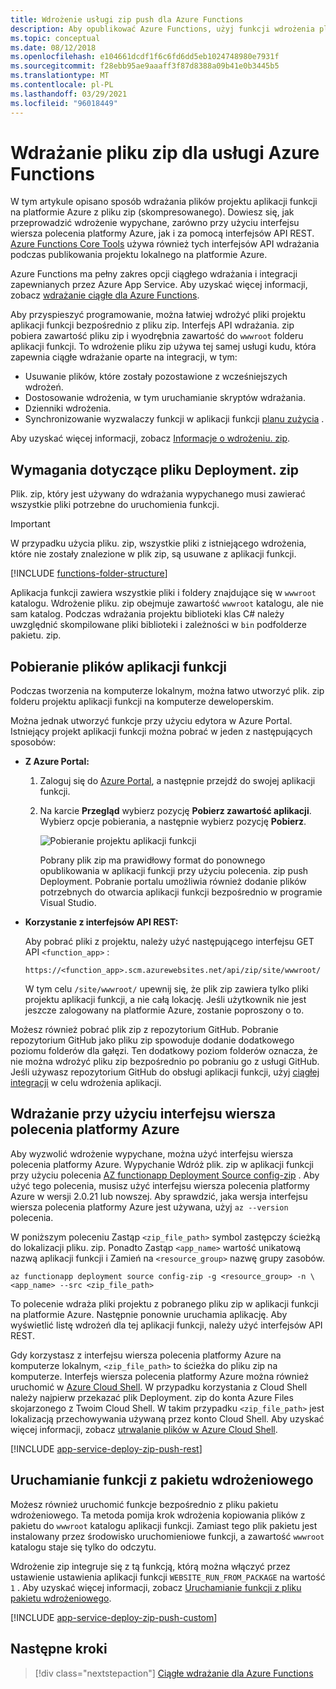 ```yaml
---
title: Wdrożenie usługi zip push dla Azure Functions
description: Aby opublikować Azure Functions, użyj funkcji wdrożenia pliku zip usługi wdrażania kudu.
ms.topic: conceptual
ms.date: 08/12/2018
ms.openlocfilehash: e104661dcdf1f6c6fd6dd5eb1024748980e7931f
ms.sourcegitcommit: f28ebb95ae9aaaff3f87d8388a09b41e0b3445b5
ms.translationtype: MT
ms.contentlocale: pl-PL
ms.lasthandoff: 03/29/2021
ms.locfileid: "96018449"
---
```

# <a name="zip-deployment-for-azure-functions"></a>Wdrażanie pliku zip dla usługi Azure Functions

W tym artykule opisano sposób wdrażania plików projektu aplikacji funkcji na platformie Azure z pliku zip (skompresowanego). Dowiesz się, jak przeprowadzić wdrożenie wypychane, zarówno przy użyciu interfejsu wiersza polecenia platformy Azure, jak i za pomocą interfejsów API REST. [Azure Functions Core Tools](functions-run-local.md) używa również tych interfejsów API wdrażania podczas publikowania projektu lokalnego na platformie Azure.

Azure Functions ma pełny zakres opcji ciągłego wdrażania i integracji zapewnianych przez Azure App Service. Aby uzyskać więcej informacji, zobacz [wdrażanie ciągłe dla Azure Functions](functions-continuous-deployment.md).

Aby przyspieszyć programowanie, można łatwiej wdrożyć pliki projektu aplikacji funkcji bezpośrednio z pliku zip. Interfejs API wdrażania. zip pobiera zawartość pliku zip i wyodrębnia zawartość do `wwwroot` folderu aplikacji funkcji. To wdrożenie pliku zip używa tej samej usługi kudu, która zapewnia ciągłe wdrażanie oparte na integracji, w tym:

+ Usuwanie plików, które zostały pozostawione z wcześniejszych wdrożeń.
+ Dostosowanie wdrożenia, w tym uruchamianie skryptów wdrażania.
+ Dzienniki wdrożenia.
+ Synchronizowanie wyzwalaczy funkcji w aplikacji funkcji [planu zużycia](functions-scale.md) .

Aby uzyskać więcej informacji, zobacz [Informacje o wdrożeniu. zip](https://github.com/projectkudu/kudu/wiki/Deploying-from-a-zip-file).

## <a name="deployment-zip-file-requirements"></a>Wymagania dotyczące pliku Deployment. zip

Plik. zip, który jest używany do wdrażania wypychanego musi zawierać wszystkie pliki potrzebne do uruchomienia funkcji.

>[!IMPORTANT]
> W przypadku użycia pliku. zip, wszystkie pliki z istniejącego wdrożenia, które nie zostały znalezione w plik zip, są usuwane z aplikacji funkcji.  

[!INCLUDE [functions-folder-structure](../../includes/functions-folder-structure.md)]

Aplikacja funkcji zawiera wszystkie pliki i foldery znajdujące się w `wwwroot` katalogu. Wdrożenie pliku. zip obejmuje zawartość `wwwroot` katalogu, ale nie sam katalog. Podczas wdrażania projektu biblioteki klas C# należy uwzględnić skompilowane pliki biblioteki i zależności w `bin` podfolderze pakietu. zip.

## <a name="download-your-function-app-files"></a>Pobieranie plików aplikacji funkcji

Podczas tworzenia na komputerze lokalnym, można łatwo utworzyć plik. zip folderu projektu aplikacji funkcji na komputerze deweloperskim.

Można jednak utworzyć funkcje przy użyciu edytora w Azure Portal. Istniejący projekt aplikacji funkcji można pobrać w jeden z następujących sposobów:

+ **Z Azure Portal:**

  1. Zaloguj się do [Azure Portal](https://portal.azure.com), a następnie przejdź do swojej aplikacji funkcji.

  2. Na karcie **Przegląd** wybierz pozycję **Pobierz zawartość aplikacji**. Wybierz opcje pobierania, a następnie wybierz pozycję **Pobierz**.

      ![Pobieranie projektu aplikacji funkcji](./media/deployment-zip-push/download-project.png)

     Pobrany plik zip ma prawidłowy format do ponownego opublikowania w aplikacji funkcji przy użyciu polecenia. zip push Deployment. Pobranie portalu umożliwia również dodanie plików potrzebnych do otwarcia aplikacji funkcji bezpośrednio w programie Visual Studio.

+ **Korzystanie z interfejsów API REST:**

    Aby pobrać pliki z projektu, należy użyć następującego interfejsu GET API `<function_app>` : 

    ```http
    https://<function_app>.scm.azurewebsites.net/api/zip/site/wwwroot/
    ```

    W tym celu `/site/wwwroot/` upewnij się, że plik zip zawiera tylko pliki projektu aplikacji funkcji, a nie całą lokację. Jeśli użytkownik nie jest jeszcze zalogowany na platformie Azure, zostanie poproszony o to.  

Możesz również pobrać plik zip z repozytorium GitHub. Pobranie repozytorium GitHub jako pliku zip spowoduje dodanie dodatkowego poziomu folderów dla gałęzi. Ten dodatkowy poziom folderów oznacza, że nie można wdrożyć pliku zip bezpośrednio po pobraniu go z usługi GitHub. Jeśli używasz repozytorium GitHub do obsługi aplikacji funkcji, użyj [ciągłej integracji](functions-continuous-deployment.md) w celu wdrożenia aplikacji.  

## <a name="deploy-by-using-azure-cli"></a><a name="cli"></a>Wdrażanie przy użyciu interfejsu wiersza polecenia platformy Azure

Aby wyzwolić wdrożenie wypychane, można użyć interfejsu wiersza polecenia platformy Azure. Wypychanie Wdróż plik. zip w aplikacji funkcji przy użyciu polecenia [AZ functionapp Deployment Source config-zip](/cli/azure/functionapp/deployment/source#az-functionapp-deployment-source-config-zip) . Aby użyć tego polecenia, musisz użyć interfejsu wiersza polecenia platformy Azure w wersji 2.0.21 lub nowszej. Aby sprawdzić, jaka wersja interfejsu wiersza polecenia platformy Azure jest używana, użyj `az --version` polecenia.

W poniższym poleceniu Zastąp `<zip_file_path>` symbol zastępczy ścieżką do lokalizacji pliku. zip. Ponadto Zastąp `<app_name>` wartość unikatową nazwą aplikacji funkcji i Zamień na `<resource_group>` nazwę grupy zasobów.

```azurecli-interactive
az functionapp deployment source config-zip -g <resource_group> -n \
<app_name> --src <zip_file_path>
```

To polecenie wdraża pliki projektu z pobranego pliku zip w aplikacji funkcji na platformie Azure. Następnie ponownie uruchamia aplikację. Aby wyświetlić listę wdrożeń dla tej aplikacji funkcji, należy użyć interfejsów API REST.

Gdy korzystasz z interfejsu wiersza polecenia platformy Azure na komputerze lokalnym, `<zip_file_path>` to ścieżka do pliku zip na komputerze. Interfejs wiersza polecenia platformy Azure można również uruchomić w [Azure Cloud Shell](../cloud-shell/overview.md). W przypadku korzystania z Cloud Shell należy najpierw przekazać plik Deployment. zip do konta Azure Files skojarzonego z Twoim Cloud Shell. W takim przypadku `<zip_file_path>` jest lokalizacją przechowywania używaną przez konto Cloud Shell. Aby uzyskać więcej informacji, zobacz [utrwalanie plików w Azure Cloud Shell](../cloud-shell/persisting-shell-storage.md).

[!INCLUDE [app-service-deploy-zip-push-rest](../../includes/app-service-deploy-zip-push-rest.md)]

## <a name="run-functions-from-the-deployment-package"></a>Uruchamianie funkcji z pakietu wdrożeniowego

Możesz również uruchomić funkcje bezpośrednio z pliku pakietu wdrożeniowego. Ta metoda pomija krok wdrożenia kopiowania plików z pakietu do `wwwroot` katalogu aplikacji funkcji. Zamiast tego plik pakietu jest instalowany przez środowisko uruchomieniowe funkcji, a zawartość `wwwroot` katalogu staje się tylko do odczytu.  

Wdrożenie zip integruje się z tą funkcją, którą można włączyć przez ustawienie ustawienia aplikacji funkcji `WEBSITE_RUN_FROM_PACKAGE` na wartość `1` . Aby uzyskać więcej informacji, zobacz [Uruchamianie funkcji z pliku pakietu wdrożeniowego](run-functions-from-deployment-package.md).

[!INCLUDE [app-service-deploy-zip-push-custom](../../includes/app-service-deploy-zip-push-custom.md)]

## <a name="next-steps"></a>Następne kroki

> [!div class="nextstepaction"]
> [Ciągłe wdrażanie dla Azure Functions](functions-continuous-deployment.md)

[.zip push deployment reference topic]: https://github.com/projectkudu/kudu/wiki/Deploying-from-a-zip-file
